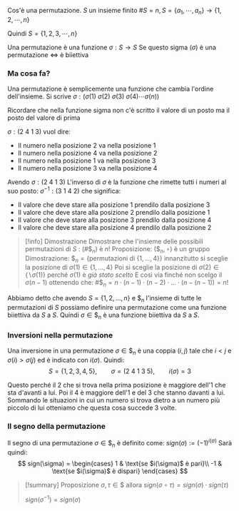 Cos'è una permutazione.
$S$ un insieme finito $\#S=n, S=\{a_1,\cdots,a_n\}\rightarrow\{1,2,\cdots,n\}$

Quindi $S=\{1,2,3,\cdots,n\}$

Una permutazione è una funzione $\sigma:S\longrightarrow S$
Se questo sigma ($\sigma$)  è una permutazione $\Leftrightarrow$ è biiettiva

### Ma cosa fa?
Una permutazione è semplicemente una funzione che cambia l'ordine dell'insieme.
Si scrive $\sigma:(\sigma(1)\ \sigma(2)\ \sigma(3)\ \sigma(4)\cdots \sigma(n))$

Ricordare che nella funzione sigma non c'è scritto il valore di un posto ma il posto del valore di prima

$\sigma:(2\ 4\ 1\ 3)$ vuol dire:
- Il numero nella posizione $2$ va nella posizione $1$
- Il numero nella posizione $4$ va nella posizione $2$
- Il numero nella posizione $1$ va nella posizione $3$
- Il numero nella posizione $3$ va nella posizione $4$

Avendo $\sigma:(2\ 4\ 1\ 3)$
L'inverso di $\sigma$ è la funzione che rimette tutti i numeri al suo posto:
$\sigma^{-1}:(3\ 1\ 4\ 2)$ che significa:
- Il valore che deve stare alla posizione $1$ prendilo dalla posizione $3$
- Il valore che deve stare alla posizione $2$ prendilo dalla posizione $1$
- Il valore che deve stare alla posizione $3$ prendilo dalla posizione $4$
- Il valore che deve stare alla posizione $4$ prendilo dalla posizione $2$

> [!info] Dimostrazione
> Dimostrare che l'insieme delle possibili permutazioni di $S$ : $(\#\$_n)$ è $n!$
> Proposizione: $(\$_n, \circ)$ è un gruppo
> Dimostrazione: $\$_n=\{\text{permutazioni di }\{1,\dots,4\}\}$ 
> innanzitutto si sceglie la posizione di $\sigma(1)\in \{1,\dots,4\}$
> Poi si sceglie la posizione di $\sigma(2)\in\{\backslash\sigma(1)\}$ perché $\sigma(1)$ è *già stato scelto*
> E così via finché non scelgo il $\sigma(n-1)$ ottenendo che:
> $\#\$_n=n\cdot(n-1)\cdot(n-2)\cdotp ...\cdot (n-(n-1))=n!$

Abbiamo detto che avendo $S = \{1,2,\dots,n\}$ e $\$_n$ l'insieme di tutte le permutazioni di $S$ possiamo definire una permutazione come una funzione biiettiva da $S$ a $S$.
Quindi $\sigma \in \$_n$ è una funzione biiettiva da $S$ a $S$.

### Inversioni nella permutazione
Una inversione in una permutazione $\sigma \in \$_n$ è una coppia $(i,j)$ tale che $i<j$ e $\sigma(i)>\sigma(j)$ ed è indicato con $i(\sigma)$. Quindi:
$$
	S = \{1,2,3,4,5\},\qquad \sigma = (2\ 4\ 1\ 3\ 5),\qquad i(\sigma) = 3
$$

Questo perché il $2$ che si trova nella prima posizione è maggiore dell'$1$ che sta d'avanti a lui. Poi il $4$ è maggiore dell'$1$ e del $3$ che stanno davanti a lui.  Sommando le situazioni in cui un numero si trova dietro a un numero più piccolo di lui otteniamo che questa cosa succede $3$ volte.
### Il segno della permutazione
Il segno di una permutazione $\sigma \in \$_n$ è definito come: $sign(\sigma) := (-1)^{i(\sigma)}$
Sarà quindi:
$$
    sign(\sigma) = \begin{cases}
        1 & \text{se $i(\sigma)$ è pari}\\
        -1 & \text{se $i(\sigma)$ è dispari}
    \end{cases}
$$

> [!summary] Proposizione
> $\sigma, \tau \in \$ \text{ allora }  sign(\sigma \circ \tau) = sign(\sigma)\cdot sign(\tau)$
> 
> $sign(\sigma^{-1}) = sign(\sigma)$